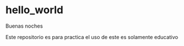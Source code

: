 # hello_world

Buenas noches

Este repositorio es para practica el uso de este es solamente educativo
